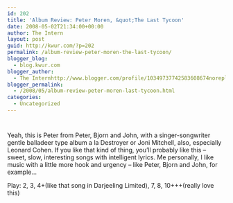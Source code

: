```yaml
---
id: 202
title: 'Album Review: Peter Moren, &quot;The Last Tycoon'
date: 2008-05-02T21:34:00+00:00
author: The Intern
layout: post
guid: http://kwur.com/?p=202
permalink: /album-review-peter-moren-the-last-tycoon/
blogger_blog:
  - blog.kwur.com
blogger_author:
  - The Internhttp://www.blogger.com/profile/10349737742583608674noreply@blogger.com
blogger_permalink:
  - /2008/05/album-review-peter-moren-last-tycoon.html
categories:
  - Uncategorized
---
```

<div class="pf-content">
  <p>
    <a onblur="try {parent.deselectBloggerImageGracefully();} catch(e) {}" href="http://www.kwur.com/blog/uploaded_images/peter_moren-771005.jpg"><img style="margin: 0px auto 10px; display: block; text-align: center; cursor: pointer;" src="http://www.kwur.com/blog/uploaded_images/peter_moren-771003.jpg" alt="" border="0" /></a><br />Yeah, this is Peter from Peter, Bjorn and John, with a singer-songwriter gentle balladeer type album a la Destroyer or Joni Mitchell, also, especially Leonard Cohen. If you like that kind of thing, you&#8217;ll probably like this &#8211; sweet, slow, interesting songs with intelligent lyrics. Me personally, I like music with a little more hook and urgency &#8211; like Peter, Bjorn and John, for example&#8230;
  </p>
  
  <p>
    Play: 2, 3, 4+(like that song in Darjeeling Limited), 7, 8, 10+++(really love this)
  </p>
</div>